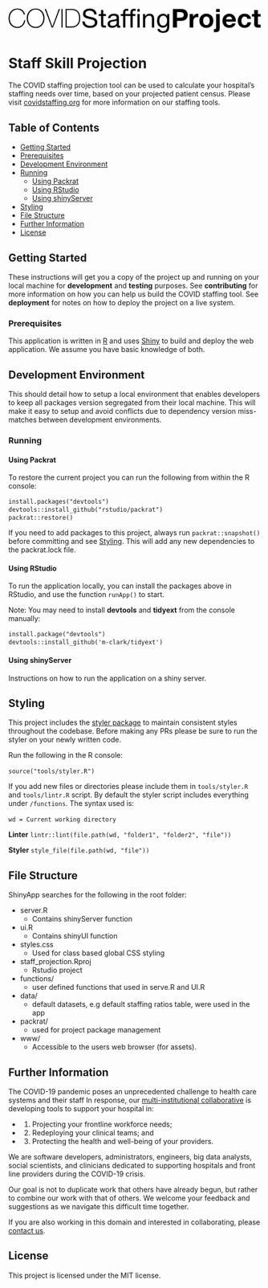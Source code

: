 [![COVID Staffing Project](logo-covid-staffing.png)](https://www.covidstaffing.org)


# Staff Skill Projection

The COVID staffing projection tool can be used to calculate your hospital’s staffing needs over time, based on your projected patient census. Please visit [covidstaffing.org](https://www.covidstaffing.org/) for more information on our staffing tools.

## Table of Contents

- [Getting Started](#getting-started)
- [Prerequisites](#prerequisites)
- [Development Environment](#development-environment)
- [Running](#running)
    - [Using Packrat](#using-packrat)
    - [Using RStudio](#using-rstudio)
    - [Using shinyServer](#using-shinyserver)
- [Styling](#styling)
- [File Structure](#file-structure)
- [Further Information](#further-information)
- [License](#license)

## Getting Started

These instructions will get you a copy of the project up and running on your local machine for **development** and **testing** purposes. See **contributing** for more information on how you can help us build the COVID staffing tool. See **deployment** for notes on how to deploy the project on a live system.

### Prerequisites

This application is written in [R](https://www.r-project.org/) and uses [Shiny](https://github.com/rstudio/shiny) to build and deploy the web application.  We assume you have basic knowledge of both.

## Development Environment

This should detail how to setup a local environment that enables developers to keep all packages version segregated from their local machine. This will make it easy to setup and avoid conflicts due to dependency version miss-matches between development environments.   

### Running

#### Using Packrat

To restore the current project you can run the following from within the R console:

```
install.packages("devtools")
devtools::install_github("rstudio/packrat")
packrat::restore()
```

If you need to add packages to this project, always run `packrat::snapshot()` before committing and see [Styling](#styling). This will add any new dependencies to the packrat.lock file.

#### Using RStudio
To run the application locally, you can install the packages above in RStudio, and use the function `runApp()` to start.

Note: You may need to install **devtools** and **tidyext** from the console manually:
```
install.package("devtools")
devtools::install_github('m-clark/tidyext')
```

#### Using shinyServer
Instructions on how to run the application on a shiny server.

## Styling

This project includes the [styler package](https://github.com/r-lib/styler) to maintain consistent styles throughout the codebase. Before making any PRs please be sure to run the styler on your newly written code.

Run the following in the R console:

`source("tools/styler.R")`

If you add new files or directories please include them in `tools/styler.R` and `tools/lintr.R` script. By default the styler script includes everything under `/functions`. The syntax used is:

`wd = Current working directory`

**Linter**
`lintr::lint(file.path(wd, "folder1", "folder2", "file"))`

**Styler**
`style_file(file.path(wd, "file"))`

## File Structure

ShinyApp searches for the following in the root folder:
- server.R
    - Contains shinyServer function
- ui.R
    - Contains shinyUI function
- styles.css
    - Used for class based global CSS styling
- staff_projection.Rproj
    - Rstudio project
- functions/
    - user defined functions that used in serve.R and UI.R
- data/
    - default datasets, e.g default staffing ratios table, were used in the app
- packrat/
    - used for project package management
- www/
    - Accessible to the users web browser (for assets).

## Further Information

The COVID-19 pandemic poses an unprecedented challenge to health care systems and their staff
In response, our [multi-institutional collaborative](https://www.covidstaffing.org/) is developing tools to support your hospital in:

- 1) Projecting your frontline workforce needs;
- 2) Redeploying your clinical teams; and
- 3) Protecting the health and well-being of your providers.

We are software developers, administrators, engineers, big data analysts, social scientists, and clinicians dedicated to supporting hospitals and front line providers during the COVID-19 crisis.

Our goal is not to duplicate work that others have already begun, but rather to combine our work with that of others. We welcome your feedback and suggestions as we navigate this difficult time together.

If you are also working in this domain and interested in collaborating, please [contact us](mailto:info@covidstaffing.org).

## License

This project is licensed under the MIT license.
